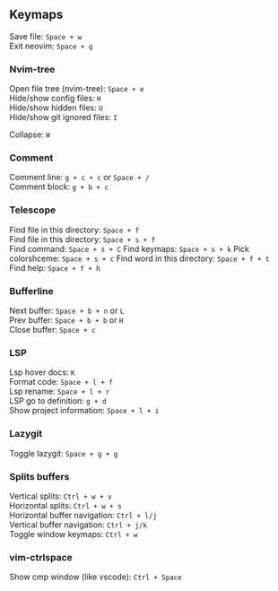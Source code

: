 ## Keymaps

Save file: `Space + w`</br>
Exit neovim: `Space + q`

### Nvim-tree

Open file tree (nvim-tree): `Space + e`</br>
Hide/show config files: `H`</br>
Hide/show hidden files: `U`</br>
Hide/show git ignored files: `I`

Collapse: `W`</br>

### Comment

Comment line: `g + c + c` or `Space + /`</br>
Comment block: `g + b + c`

### Telescope

Find file in this directory: `Space + f`</br>
Find file in this directory: `Space + s + f`</br>
Find command: `Space + s + C`
Find keymaps: `Space + s + k`
Pick colorshceme: `Space + s + c`
Find word in this directory: `Space + f + t`</br>
Find help: `Space + f + h`

### Bufferline

Next buffer: `Space + b + n` or `L`</br>
Prev buffer: `Space + b + b` or `H`</br>
Close buffer: `Space + c`

### LSP

Lsp hover docs: `K`</br>
Format code: `Space + l + f`</br>
Lsp rename: `Space + l + r` </br>
LSP go to definition: `g + d` </br>
Show project information: `Space + l + i` </br>

### Lazygit

Toggle lazygit: `Space + g + g`</br>

### Splits buffers

Vertical splits: `Ctrl + w + v`</br>
Horizontal splits: `Ctrl + w + s`</br>
Horizontal buffer navigation: `Ctrl + l/j`</br>
Vertical buffer navigation: `Ctrl + j/k`</br>
Toggle window keymaps: `Ctrl + w`</br>

### vim-ctrlspace

Show cmp window (like vscode): `Ctrl + Space`
